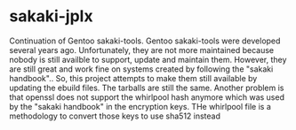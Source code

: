 # sakaki-jplx
Continuation of Gentoo sakaki-tools.
Gentoo sakaki-tools were developed several years ago. Unfortunately, they are not more maintained because nobody is still availble to support, update and maintain them. However, they are still great and work fine on systems created by following the "sakaki handbook".. So, this project attempts to make them still available by updating the ebuild files. The tarballs are still the same.
Another problem is that openssl does not support the whirlpool hash anymore which was used by the "sakaki handbook" in the encryption keys. THe whirlpool file is a methodology to convert those keys to use sha512 instead
